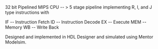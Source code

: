 32 bit Pipelined MIPS CPU -- > 5 stage pipeline implementing R, I, and J type instructions with <br /> 

IF -- Instruction Fetch
ID -- Instruction Decode
EX -- Execute
MEM -- Memory
WB -- Write Back

Designed and implemented in HDL Designer and simulated using Mentor Modelsim. 
